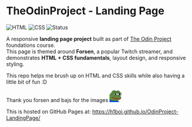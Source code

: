 # TheOdinProject - Landing Page

![HTML](https://img.shields.io/badge/HTML-5-orange?logo=html5)
![CSS](https://img.shields.io/badge/CSS-3-blue?logo=css3)
![Status](https://img.shields.io/badge/Status-Completed-success)

A responsive **landing page project** built as part of [The Odin Project](https://www.theodinproject.com/) foundations course.  
This page is themed around **Forsen**, a popular Twitch streamer, and demonstrates **HTML + CSS fundamentals**, layout design, and responsive styling.

This repo helps me brush up on HTML and CSS skills while also having a little bit of fun :D

Thank you forsen and bajs for the images ![feels-okay-man](./img/FeelsOkayMan-1x.png)

This is hosted on GitHub Pages at: https://h1boi.github.io/OdinProject-LandingPage/
